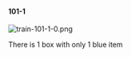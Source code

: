 #### 101-1
![train-101-1-0.png](https://github.com/lil-lab/nlvr/raw/master/nlvr/train/images/18/train-101-1-0.png "train-101-1-0.png")

There is 1 box with only 1 blue item